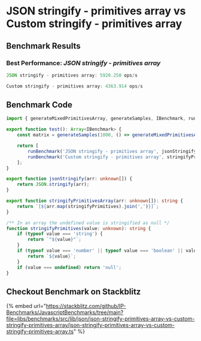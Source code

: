 # JSON stringify - primitives array vs Custom stringify - primitives array

## Benchmark Results

### Best Performance: _JSON stringify - primitives array_

```typescript
JSON stringify - primitives array: 5920.250 ops/s
```

```typescript
Custom stringify - primitives array: 4363.914 ops/s
```

## Benchmark Code

```typescript
import { generateMixedPrimitivesArray, generateSamples, IBenchmark, runBenchmark } from '@javascript-benchmarks/shared';

export function test(): Array<IBenchmark> {
    const matrix = generateSamples(1000, () => generateMixedPrimitivesArray(1000, true));

    return [
        runBenchmark('JSON stringify - primitives array', jsonStringify, matrix),
        runBenchmark('Custom stringify - primitives array', stringifyPrimitivesArray, matrix),
    ];
}

export function jsonStringify(arr: unknown[]) {
    return JSON.stringify(arr);
}

export function stringifyPrimitivesArray(arr: unknown[]): string {
    return `[${arr.map(stringifyPrimitives).join(',')}]`;
}

/** In an array the undefined value is stringified as null */
function stringifyPrimitives(value: unknown): string {
    if (typeof value === 'string') {
        return `"${value}"`;
    }
    if (typeof value === 'number' || typeof value === 'boolean' || value === null) {
        return `${value}`;
    }
    if (value === undefined) return 'null';
}
```

## Checkout Benchmark on Stackblitz

{% embed url="https://stackblitz.com/github/IP-Benchmarks/JavascriptBenchmarks/tree/main?file=libs/benchmarks/src/lib/json/json-stringify-primitives-array-vs-custom-stringify-primitives-array/json-stringify-primitives-array-vs-custom-stringify-primitives-array.ts" %}
